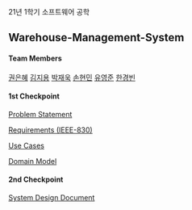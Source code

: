 21년 1학기 소프트웨어 공학

Warehouse-Management-System
-------------------------------------------------------



#### **Team Members**

[권은혜](https://github.com/mnyee)   [김지용](https://github.com/Gyong97)   [박재욱](https://github.com/Mesopotamia2957)   [손현민](https://github.com/boy-min)   [유영준](https://github.com/ppikppik)   [한경빈](https://github.com/hanabzu)



#### **1st Checkpoint**

[Problem Statement](https://github.com/hanabzu/Warehouse-Management-System/blob/main/Documents/Problem_Statement.md)

[Requirements (IEEE-830)](https://github.com/hanabzu/Warehouse-Management-System/blob/main/Documents/Requirements_(IEEE-830).md)

[Use Cases](https://github.com/hanabzu/Warehouse-Management-System/tree/main/Documents/Use%20cases)

[Domain Model](https://github.com/hanabzu/Warehouse-Management-System/tree/main/Documents/Domain%20model)



#### **2nd Checkpoint**
[System Design Document](https://github.com/hanabzu/Warehouse-Management-System/tree/main/Documents/System%20Design%20Document)

